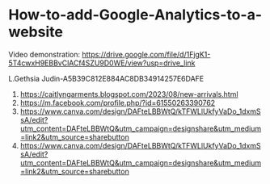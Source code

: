 # How-to-add-Google-Analytics-to-a-website

Video demonstration: https://drive.google.com/file/d/1FjgK1-5T4cwxH9EBBvClACf4SZU9D0WE/view?usp=drive_link

L.Gethsia Judin-A5B39C812E884AC8DB34914257E6DAFE
1. https://caitlyngarments.blogspot.com/2023/08/new-arrivals.html
2. https://m.facebook.com/profile.php/?id=61550263390762
3. https://www.canva.com/design/DAFteLBBWtQ/kTFWLlUkfyVaDo_1dxmSsA/edit?utm_content=DAFteLBBWtQ&utm_campaign=designshare&utm_medium=link2&utm_source=sharebutton
4. https://www.canva.com/design/DAFteLBBWtQ/kTFWLlUkfyVaDo_1dxmSsA/edit?utm_content=DAFteLBBWtQ&utm_campaign=designshare&utm_medium=link2&utm_source=sharebutton
